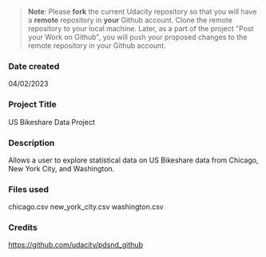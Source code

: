 >**Note**: Please **fork** the current Udacity repository so that you will have a **remote** repository in **your** Github account. Clone the remote repository to your local machine. Later, as a part of the project "Post your Work on Github", you will push your proposed changes to the remote repository in your Github account.

### Date created
04/02/2023

### Project Title
US Bikeshare Data Project

### Description
Allows a user to explore statistical data on US Bikeshare data from Chicago, New York City, and Washington.

### Files used
chicago.csv
new_york_city.csv
washington.csv

### Credits
https://github.com/udacity/pdsnd_github


